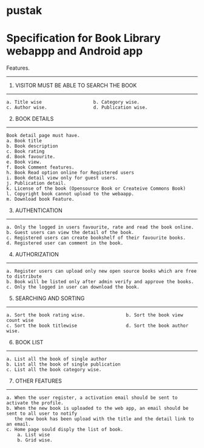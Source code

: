 # pustak
Specification for Book Library webappp and Android app
========================================================
Features.
********************************************************
1. VISITOR MUST BE ABLE TO SEARCH THE BOOK
********************************************************
	a. Title wise                   b. Category wise. 
	c. Author wise.                 d. Publication wise.
  
2. BOOK DETAILS
********************************************************
	Book detail page must have.
    a. Book title                 	
    b. Book description               
    c. Book rating 
    d. Book favourite.            	
    e. Book view.                   	
    f. Book Comment features.
    h. Book Read option online for Registered users                   
    i. Book detail view only for guest users. 
    j. Publication detail.        	
    k. License of the book (Opensource Book or Createive Commons Book)
    l. Copyright book cannot upload to the webaapp.                   
    m. Download book Feature.

3. AUTHENTICATION
********************************************************
	a. Only the logged in users favourite, rate and read the book online.
	b. Guest users can view the detail of the book.
	c. Registered users can create bookshelf of their favourite books.
	d. Registered user can comment in the book.

4. AUTHORIZATION
********************************************************
	a. Register users can upload only new open source books which are free to distribute
	b. Book will be listed only after admin verify and approve the books.
	c. Only the logged in user can download the book.

5. SEARCHING AND SORTING
********************************************************
	a. Sort the book rating wise.               b. Sort the book view count wise
	c. Sort the book titlewise                 	d. Sort the book author wise. 

6. BOOK LIST
********************************************************
	a. List all the book of single author 
	b. List all the book of single publication
	c. List all the book category wise. 

7. OTHER FEATURES
********************************************************
	a. When the user register, a activation email should be sent to activate the profile.
	b. When the new book is uploaded to the web app, an email should be sent to all user to notify 
	   the new book has been upload with the title and the detail link to an email. 
	c. Home page sould disply the list of book. 
		a. List wise 
		b. Grid wise. 
    
